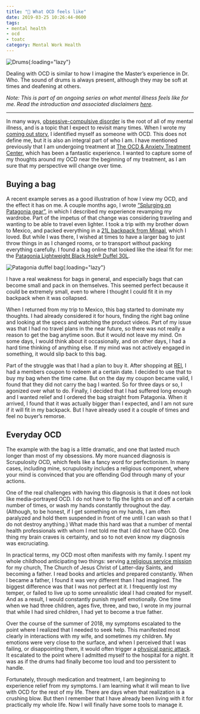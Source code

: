 ```yaml
---
title: "💮 What OCD feels like"
date: 2019-03-25 10:26:44-0600
tags:
- mental health
- ocd
- toatc
category: Mental Work Health
---
```


![Drums](https://media.bennorris.com/images/bennorris/uploads/2019/5d997d840f.jpg){:loading="lazy"}

Dealing with OCD is similar to how I imagine the Master’s experience in Dr. Who. The sound of drums is always present, although they may be soft at times and deafening at others.

*Note: This is part of an ongoing series on what mental illness feels like for me. Read the introduction and associated disclaimers [here](https://www.bennorris.com/2019/03/18/what-mental-illness-feels-like).*

***

In many ways, [obsessive-compulsive disorder](https://iocdf.org/about-ocd/) is the root of all of my mental illness, and is a topic that I expect to revisit many times. When I wrote my [coming out story](https://www.bennorris.com/2019/01/26/coming-out), I identified myself as someone with OCD. This does not define me, but it is also an integral part of who I am. I have mentioned previously that I am undergoing treatment at [The OCD & Anxiety Treatment Center](https://bennorris.com/tags/toatc/), which has been a fantastic experience. I wanted to capture some of my thoughts around my OCD near the beginning of my treatment, as I am sure that my perspective will change over time.

## Buying a bag

A recent example serves as a good illustration of how I view my OCD, and the effect it has on me. A couple months ago, I wrote [“Splurging on Patagonia gear”](https://www.bennorris.com/2019/02/09/splurging-on-patagonia-gear), in which I described my experience revamping my wardrobe. Part of the impetus of that change was considering traveling and wanting to be able to travel even lighter. I took a trip with my brother down to Mexico, and packed everything in a [21L backpack from Minaal](https://www.minaal.com/products/daily-bag), which I loved. But while I was there, I wished at times to have a larger bag to just throw things in as I changed rooms, or to transport without packing everything carefully. I found a bag online that looked like the ideal fit for me: the [Patagonia Lightweight Black Hole® Duffel 30L](https://www.patagonia.com/product/lightweight-black-hole-duffel-bag-30-liters/49070.html).

![Patagonia duffel bag](https://media.bennorris.com/images/bennorris/uploads/2019/debe6dc5cb.jpg){:loading="lazy"}

I have a real weakness for bags in general, and especially bags that can become small and pack in on themselves. This seemed perfect because it could be extremely small, even to where I thought I could fit it in my backpack when it was collapsed.

When I returned from my trip to Mexico, this bag started to dominate my thoughts. I had already considered it for hours, finding the right bag online and looking at the specs and watching the product videos. Part of my issue was that I had no travel plans in the near future, so there was not really a reason to get the bag anytime soon. But it would not leave my mind. On some days, I would think about it occasionally, and on other days, I had a hard time thinking of anything else. If my mind was not actively engaged in something, it would slip back to this bag.

Part of the struggle was that I had a plan to buy it. After shopping at [REI](https://www.rei.com/), I had a members coupon to redeem at a certain date. I decided to use that to buy my bag when the time came. But on the day my coupon became valid, I found that they did not carry the bag I wanted. So for three days or so, I agonized over what to do. Finally, I decided that I had suffered long enough and I wanted relief and I ordered the bag straight from Patagonia. When it arrived, I found that it was actually bigger than I expected, and I am not sure if it will fit in my backpack. But I have already used it a couple of times and feel no buyer’s remorse.

## Everyday OCD

The example with the bag is a little dramatic, and one that lasted much longer than most of my obsessions. My more nuanced diagnosis is Scrupulosity OCD, which feels like a fancy word for perfectionism. In many cases, including mine, scrupulosity includes a religious component, where your mind is convinced that you are offending God through many of your actions.

One of the real challenges with having this diagnosis is that it does not look like media-portrayed OCD. I do not have to flip the lights on and off a certain number of times, or wash my hands constantly throughout the day. (Although, to be honest, if I get something on my hands, I am often paralyzed and hold them suspended in front of me until I can wash so that I do not destroy anything.) What made this hard was that a number of mental health professionals with whom I met told me that I did not have OCD. One thing my brain craves is certainty, and so to not even know my diagnosis was excruciating.

In practical terms, my OCD most often manifests with my family. I spent my whole childhood anticipating two things: serving [a religious service mission](http://www.mormonnewsroom.org/topic/missionary-program) for my church, The Church of Jesus Christ of Latter-day Saints, and becoming a father. I read books and articles and prepared constantly. When I became a father, I found it was very different than I had imagined. The biggest difference was that I was not perfect at it. I frequently lost my temper, or failed to live up to some unrealistic ideal I had created for myself. And as a result, I would constantly punish myself emotionally. One time when we had three children, ages five, three, and two, I wrote in my journal that while I had sired children, I had yet to become a true father.

Over the course of the summer of 2018, my symptoms escalated to the point where I realized that I needed to seek help. This manifested most clearly in interactions with my wife, and sometimes my children. My emotions were very close to the surface, and when I perceived that I was failing, or disappointing them, it would often trigger a [physical panic attack](https://www.bennorris.com/2019/03/22/what-physical-panic-attacks-feel-like). It escalated to the point where I admitted myself to the hospital for a night. It was as if the drums had finally become too loud and too persistent to handle.

Fortunately, through medication and treatment, I am beginning to experience relief from my symptoms. I am learning what it will mean to live with OCD for the rest of my life. There are days when that realization is a crushing blow. But then I remember that I have already been living with it for practically my whole life. Now I will finally have some tools to manage it.